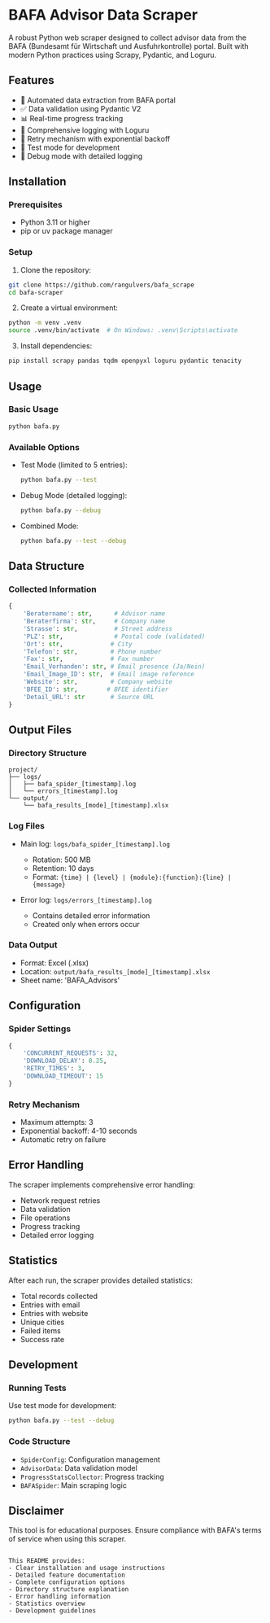 
# BAFA Advisor Data Scraper

A robust Python web scraper designed to collect advisor data from the BAFA (Bundesamt für Wirtschaft und Ausfuhrkontrolle) portal. Built with modern Python practices using Scrapy, Pydantic, and Loguru.

## Features

- 🔄 Automated data extraction from BAFA portal
- ✅ Data validation using Pydantic V2
- 📊 Real-time progress tracking
- 📝 Comprehensive logging with Loguru
- 🔁 Retry mechanism with exponential backoff
- 🧪 Test mode for development
- 🐛 Debug mode with detailed logging

## Installation

### Prerequisites
- Python 3.11 or higher
- pip or uv package manager

### Setup

1. Clone the repository:
```bash
git clone https://github.com/rangulvers/bafa_scrape
cd bafa-scraper
```

2. Create a virtual environment:
```bash
python -m venv .venv
source .venv/bin/activate  # On Windows: .venv\Scripts\activate
```

3. Install dependencies:
```bash
pip install scrapy pandas tqdm openpyxl loguru pydantic tenacity
```

## Usage

### Basic Usage
```bash
python bafa.py
```

### Available Options
- Test Mode (limited to 5 entries):
  ```bash
  python bafa.py --test
  ```

- Debug Mode (detailed logging):
  ```bash
  python bafa.py --debug
  ```

- Combined Mode:
  ```bash
  python bafa.py --test --debug
  ```

## Data Structure

### Collected Information
```python
{
    'Beratername': str,      # Advisor name
    'Beraterfirma': str,     # Company name
    'Strasse': str,          # Street address
    'PLZ': str,              # Postal code (validated)
    'Ort': str,             # City
    'Telefon': str,         # Phone number
    'Fax': str,             # Fax number
    'Email_Vorhanden': str, # Email presence (Ja/Nein)
    'Email_Image_ID': str,  # Email image reference
    'Website': str,         # Company website
    'BFEE_ID': str,        # BFEE identifier
    'Detail_URL': str       # Source URL
}
```

## Output Files

### Directory Structure
```
project/
├── logs/
│   ├── bafa_spider_[timestamp].log
│   └── errors_[timestamp].log
└── output/
    └── bafa_results_[mode]_[timestamp].xlsx
```

### Log Files
- Main log: `logs/bafa_spider_[timestamp].log`
  - Rotation: 500 MB
  - Retention: 10 days
  - Format: `{time} | {level} | {module}:{function}:{line} | {message}`

- Error log: `logs/errors_[timestamp].log`
  - Contains detailed error information
  - Created only when errors occur

### Data Output
- Format: Excel (.xlsx)
- Location: `output/bafa_results_[mode]_[timestamp].xlsx`
- Sheet name: 'BAFA_Advisors'

## Configuration

### Spider Settings
```python
{
    'CONCURRENT_REQUESTS': 32,
    'DOWNLOAD_DELAY': 0.25,
    'RETRY_TIMES': 3,
    'DOWNLOAD_TIMEOUT': 15
}
```

### Retry Mechanism
- Maximum attempts: 3
- Exponential backoff: 4-10 seconds
- Automatic retry on failure

## Error Handling

The scraper implements comprehensive error handling:
- Network request retries
- Data validation
- File operations
- Progress tracking
- Detailed error logging

## Statistics

After each run, the scraper provides detailed statistics:
- Total records collected
- Entries with email
- Entries with website
- Unique cities
- Failed items
- Success rate

## Development

### Running Tests
Use test mode for development:
```bash
python bafa.py --test --debug
```

### Code Structure
- `SpiderConfig`: Configuration management
- `AdvisorData`: Data validation model
- `ProgressStatsCollector`: Progress tracking
- `BAFASpider`: Main scraping logic



## Disclaimer

This tool is for educational purposes. Ensure compliance with BAFA's terms of service when using this scraper.
```

This README provides:
- Clear installation and usage instructions
- Detailed feature documentation
- Complete configuration options
- Directory structure explanation
- Error handling information
- Statistics overview
- Development guidelines

